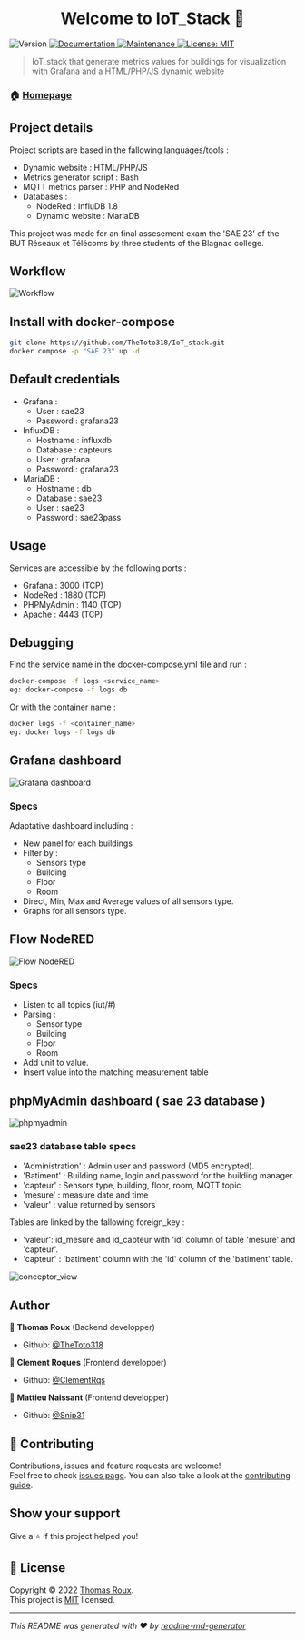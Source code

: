 <h1 align="center">Welcome to IoT_Stack 👋</h1>
<p>
  <img alt="Version" src="https://img.shields.io/badge/version-1.0.0-blue.svg?cacheSeconds=2592000" />
  <a href="https://github.com/TheToto318/IoT_stack/blob/main/README.md" target="_blank">
    <img alt="Documentation" src="https://img.shields.io/badge/documentation-yes-brightgreen.svg" />
  </a>
  <a href="https://github.com/TheToto318/IoT_stack/graphs/commit-activity" target="_blank">
    <img alt="Maintenance" src="https://img.shields.io/badge/Maintained%3F-yes-green.svg" />
  </a>
  <a href="https://github.com/TheToto318/IoT_stack/blob/main/LICENSE" target="_blank">
    <img alt="License: MIT" src="https://img.shields.io/github/license/TheToto318/IoT_Stack" />
  </a>
</p>

> IoT_stack that generate metrics values for buildings for visualization with Grafana and a HTML/PHP/JS dynamic website

### 🏠 [Homepage](https://github.com/TheToto318/IoT_stack)

## Project details 

Project scripts are based in the fallowing languages/tools : 
- Dynamic website : HTML/PHP/JS
- Metrics generator script : Bash
- MQTT metrics parser : PHP and NodeRed
- Databases :
  - NodeRed : InfluDB 1.8
  - Dynamic website : MariaDB

This project was made for an final assesement exam the 'SAE 23' of the BUT Réseaux et Télécoms by three students of the Blagnac college.


## Workflow

![Workflow](https://github.com/TheToto318/IoT_stack/blob/main/Diagramm/Workflow%20IoT_Stack.drawio.png)



## Install with docker-compose

```sh
git clone https://github.com/TheToto318/IoT_stack.git
docker compose -p "SAE 23" up -d
```

## Default credentials
- Grafana :
  - User : sae23
  - Password : grafana23
- InfluxDB :
  - Hostname : influxdb
  - Database : capteurs
  - User : grafana
  - Password : grafana23
- MariaDB :
  - Hostname : db
  - Database : sae23
  - User : sae23
  - Password : sae23pass

## Usage
Services are accessible by the following ports :
- Grafana : 3000 (TCP)
- NodeRed : 1880 (TCP)
- PHPMyAdmin : 1140 (TCP)
- Apache : 4443 (TCP)


## Debugging
Find the service name in the docker-compose.yml file and run :

```sh
docker-compose -f logs <service_name>
eg: docker-compose -f logs db
```

Or with the container name :

```sh
docker logs -f <container_name>
eg: docker logs -f logs db
```

## Grafana dashboard

![Grafana dashboard](https://github.com/TheToto318/IoT_stack/blob/main/Screenshots/Grafana.png)

### Specs 
Adaptative dashboard including : 
- New panel for each buildings
- Filter by :
  - Sensors type
  - Building
  - Floor
  - Room
- Direct, Min, Max and Average values of all sensors type.
- Graphs for all sensors type. 

## Flow NodeRED

![Flow NodeRED](https://github.com/TheToto318/IoT_stack/blob/main/Screenshots/NodeRED.png)

### Specs 
- Listen to all topics (iut/#)
- Parsing :
  - Sensor type
  - Building
  - Floor
  - Room
- Add unit to value.
- Insert value into the matching measurement table

## phpMyAdmin dashboard ( sae 23 database )

![phpmyadmin](https://github.com/TheToto318/IoT_stack/blob/main/Screenshots/phpmyadmin.png)

### sae23 database table specs 
- 'Administration' : Admin user and password (MD5 encrypted).
- 'Batiment' : Building name, login and password for the building manager.
- 'capteur' : Sensors type, building, floor, room, MQTT topic
- 'mesure' : measure date and time
- 'valeur' : value returned by sensors

Tables are linked by the fallowing foreign_key :
- 'valeur': id_mesure and id_capteur with 'id' column of table 'mesure' and 'capteur'.
- 'capteur' : 'batiment' column with the 'id' column of the 'batiment' table.

![conceptor_view](https://github.com/TheToto318/IoT_stack/blob/main/Screenshots/Conceptor_view_sae23.png)



## Author

👤 **Thomas Roux** (Backend developper)

* Github: [@TheToto318](https://github.com/TheToto318)

👤 **Clement Roques** (Frontend developper)

* Github: [@ClementRqs](https://github.com/ClementRqs)

👤 **Mattieu Naissant** (Frontend developper)

* Github: [@Snip31](https://github.com/Snip31)

## 🤝 Contributing

Contributions, issues and feature requests are welcome!<br />Feel free to check [issues page](https://github.com/TheToto318/IoT_stack/issues). You can also take a look at the [contributing guide](https://github.com/kefranabg/readme-md-generator/blob/master/CONTRIBUTING.md).

## Show your support

Give a ⭐️ if this project helped you!

## 📝 License

Copyright © 2022 [Thomas Roux](https://github.com/TheToto318).<br />
This project is [MIT](https://github.com/kefranabg/readme-md-generator/blob/master/LICENSE) licensed.

***
_This README was generated with ❤️ by [readme-md-generator](https://github.com/kefranabg/readme-md-generator)_
